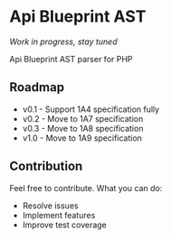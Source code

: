 Api Blueprint AST
============================

*Work in progress, stay tuned*

Api Blueprint AST parser for PHP

## Roadmap

 - v0.1 - Support 1A4 specification fully
 - v0.2 - Move to 1A7 specification
 - v0.3 - Move to 1A8 specification
 - v1.0 - Move to 1A9 specification

## Contribution

Feel free to contribute. What you can do:

 - Resolve issues
 - Implement features
 - Improve test coverage
